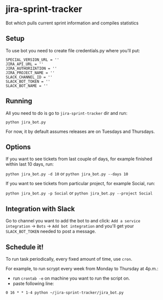 # jira-sprint-tracker
Bot which pulls current sprint information and compiles statistics

## Setup
To use bot you need to create file credentials.py where you'll put:
```
SPECIAL_VERSION_URL = ''
JIRA_API_URL = ''
JIRA_AUTHORIZATION = ''
JIRA_PROJECT_NAME = ''
SLACK_CHANNEL_ID = ''
SLACK_BOT_TOKEN = ''
SLACK_BOT_NAME = ''
```

## Running
All you need to do is go to `jira-sprint-tracker` dir and run:

`python jira_bot.py`

For now, it by default assumes releases are on Tuesdays and Thursdays.

## Options
If you want to see tickets from last couple of days, for example finished within last 10 days, run:

`python jira_bot.py -d 10` or `python jira_bot.py --days 10`

If you want to see tickets from particular project, for example Social, run:

`python jira_bot.py -p Social` or `python jira_bot.py --project Social`

## Integration with Slack
Go to channel you want to add the bot to and click: `Add a service integration` -> `Bots` -> `Add bot integration` and you'll get your `SLACK_BOT_TOKEN` needed to post a message.

## Schedule it!
To run task periodically, every fixed amount of time, use `cron`.

For example, to run scrypt every week from Monday to Thursday at 4p.m.:

* run `crontab -e` on machine you want to run the script on.
* paste following line:

`0 16 * * 1-4 python ~/jira-sprint-tracker/jira_bot.py`

